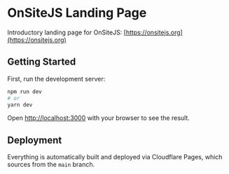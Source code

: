 # OnSiteJS Landing Page
Introductory landing page for OnSiteJS: [https://onsitejs.org](https://onsitejs.org)

## Getting Started

First, run the development server:

```bash
npm run dev
# or
yarn dev
```

Open [http://localhost:3000](http://localhost:3000) with your browser to see the result.


## Deployment

Everything is automatically built and deployed via Cloudflare Pages, which sources from the `main` branch.